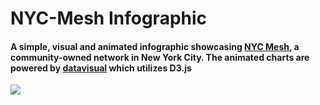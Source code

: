 # NYC-Mesh Infographic

#### A simple, visual and animated infographic showcasing [NYC Mesh](https://www.nycmesh.net/), a community-owned network in New York City. The animated charts are powered by [datavisual](https://www.datavisu.al) which utilizes D3.js

![](images/nyc-mesh-scroll.gif)
